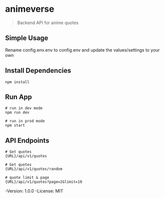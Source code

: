 # animeverse

> Backend API for anime quotes

## Simple Usage

Rename config.env.env to config.env and update the values/settings to your own

## Install Dependencies

```
npm install
```

## Run App

```
# run in dev mode
npm run dev

# run in prod mode
npm start
```

## API Endpoints

```
# Get quotes
{URL}/api/v1/quotes

# Get quotes
{URL}/api/v1/quotes/random

# quote limit & page
{URL}/api/v1/quotes?page=2&limit=10
```

-Version: 1.0.0
-License: MIT
